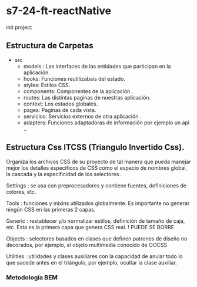 # s7-24-ft-reactNative
init project
## Estructura de Carpetas  
* src    
    * models : Las interfaces de las entidades que participan en la aplicación.
    * hooks: Funciones reutilizabais del estado.
    * styles: Estilos CSS.
    * components: Componentes de la aplicación .
    * routes: Las distintas paginas de nuestras aplicación.
    * context: Los estados globales.
    * pages: Paginas de cada vista.
    * servicios: Servicios externos de otra aplicación .
    * adapters: Funciones adaptadoras de información por ejemplo un api ..
    

## Estructura Css ITCSS (Triangulo Invertido Css).

Organiza los archivos CSS de su proyecto de tal manera que pueda manejar mejor los detalles específicos de CSS como el espacio de nombres global, la cascada y la especificidad de los selectores . 

Settings : se usa con preprocesadores y contiene fuentes, definiciones de colores, etc. 

Tools :  funciones y mixins utilizados globalmente. Es importante no generar ningún CSS en las primeras 2 capas. 

Generic : restablecer y/o normalizar estilos, definición de tamaño de caja, etc. Esta es la primera capa que genera CSS real.  ! PUEDE SE BORRE 

Objects :  selectores basados ​​en clases que definen patrones de diseño no decorados, por ejemplo, el objeto multimedia conocido de OOCSS 

Utilities : utilidades y clases auxiliares con la capacidad de anular todo lo que sucede antes en el triángulo, por ejemplo, ocultar la clase auxiliar.



### Metodología BEM